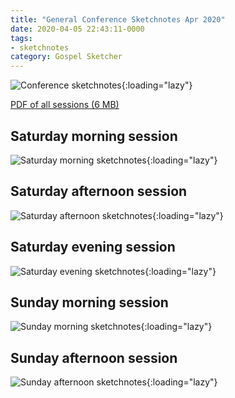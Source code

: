 ```yaml
---
title: "General Conference Sketchnotes Apr 2020"
date: 2020-04-05 22:43:11-0000
tags:
- sketchnotes
category: Gospel Sketcher
---
```


![Conference sketchnotes](https://www.gospelsketcher.org/uploads/2020/7eda015c96.jpg){:loading="lazy"}

[PDF of all sessions (6 MB)](https://www.gospelsketcher.org/uploads/2020/c1688f0e86.pdf)

## Saturday morning session

![Saturday morning sketchnotes](https://www.gospelsketcher.org/uploads/2020/b91c9c98fa.jpg){:loading="lazy"}

## Saturday afternoon session

![Saturday afternoon sketchnotes](https://www.gospelsketcher.org/uploads/2020/4df60df9d8.jpg){:loading="lazy"}

## Saturday evening session

![Saturday evening sketchnotes](https://www.gospelsketcher.org/uploads/2020/1d9d59406f.jpg){:loading="lazy"}

## Sunday morning session

![Sunday morning sketchnotes](https://www.gospelsketcher.org/uploads/2020/4e88271de5.jpg){:loading="lazy"}

## Sunday afternoon session

![Sunday afternoon sketchnotes](https://www.gospelsketcher.org/uploads/2020/9db3ac10af.jpg){:loading="lazy"}